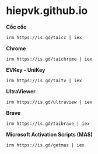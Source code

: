 # hiepvk.github.io
**Cốc cốc**
```
irm https://is.gd/taicc | iex
```
**Chrome**
```
irm https://is.gd/taichrome | iex
```
**EVKey - UniKey**
```
irm https://is.gd/taitv | iex
```
**UltraViewer**
```
irm https://is.gd/ultraview | iex
```
**Brave**
```
irm https://is.gd/taibrave | iex
```
**Microsoft Activation Scripts (MAS)**
```
irm https://is.gd/getmas | iex
```
